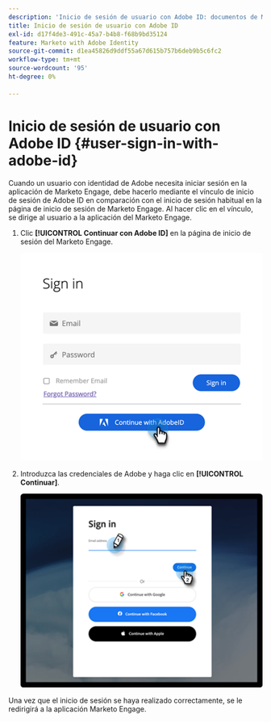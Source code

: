 ```yaml
---
description: 'Inicio de sesión de usuario con Adobe ID: documentos de Marketo: documentación del producto'
title: Inicio de sesión de usuario con Adobe ID
exl-id: d17f4de3-491c-45a7-b4b8-f68b9bd35124
feature: Marketo with Adobe Identity
source-git-commit: d1ea45826d9ddf55a67d615b757b6deb9b5c6fc2
workflow-type: tm+mt
source-wordcount: '95'
ht-degree: 0%

---
```


# Inicio de sesión de usuario con Adobe ID {#user-sign-in-with-adobe-id}

Cuando un usuario con identidad de Adobe necesita iniciar sesión en la aplicación de Marketo Engage, debe hacerlo mediante el vínculo de inicio de sesión de Adobe ID en comparación con el inicio de sesión habitual en la página de inicio de sesión de Marketo Engage. Al hacer clic en el vínculo, se dirige al usuario a la aplicación del Marketo Engage.

1. Clic **[!UICONTROL Continuar con Adobe ID]** en la página de inicio de sesión del Marketo Engage.

   ![](assets/user-sign-in-with-adobe-id-1.png)

1. Introduzca las credenciales de Adobe y haga clic en **[!UICONTROL Continuar]**.

   ![](assets/user-sign-in-with-adobe-id-2.png)

Una vez que el inicio de sesión se haya realizado correctamente, se le redirigirá a la aplicación Marketo Engage.
